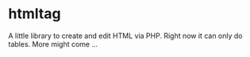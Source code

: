 # htmltag

A little library to create and edit HTML via PHP. Right now it can only do tables. More might come ...

